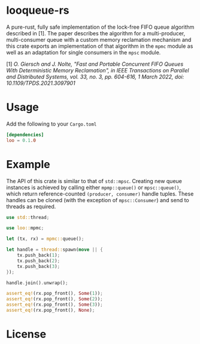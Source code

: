 # looqueue-rs

A pure-rust, fully safe implementation of the lock-free FIFO queue algorithm described in [1].
The paper describes the algorithm for a multi-producer, multi-consumer queue with a custom memory reclamation mechanism and this crate exports an implementation of that algorithm in the `mpmc` module as well as an adaptation for single consumers in the `mpsc` module.

[1] _O. Giersch and J. Nolte, "Fast and Portable Concurrent FIFO Queues With Deterministic Memory Reclamation", in IEEE Transactions on Parallel and Distributed Systems, vol. 33, no. 3, pp. 604-616, 1 March 2022, doi: 10.1109/TPDS.2021.3097901_

# Usage

Add the following to your `Cargo.toml`

```toml
[dependencies]
loo = 0.1.0
```

# Example

The API of this crate is similar to that of `std::mpsc`.
Creating new queue instances is achieved by calling either `mpmp::queue()` or `mpsc::queue()`, which return reference-counted `(producer, consumer)` handle tuples.
These handles can be cloned (with the exception of `mpsc::Consumer`) and send to threads as required.

```rust
use std::thread;

use loo::mpmc;

let (tx, rx) = mpmc::queue();

let handle = thread::spawn(move || {
    tx.push_back(1);
    tx.push_back(2);
    tx.push_back(3);
});

handle.join().unwrap();

assert_eq!(rx.pop_front(), Some(1));
assert_eq!(rx.pop_front(), Some(2));
assert_eq!(rx.pop_front(), Some(3));
assert_eq!(rx.pop_front(), None);
```

# License
